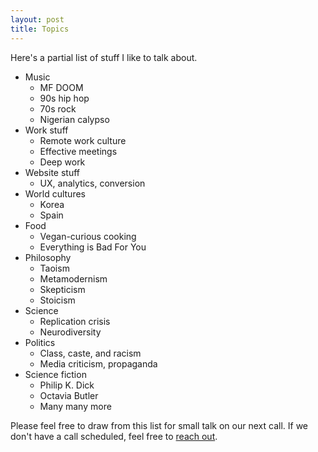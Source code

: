 ```yaml
---
layout: post
title: Topics
---
```


Here's a partial list of stuff I like to talk about.

- Music
    - MF DOOM
    - 90s hip hop
    - 70s rock
    - Nigerian calypso
- Work stuff
    - Remote work culture
    - Effective meetings
    - Deep work
- Website stuff
    - UX, analytics, conversion
- World cultures
    - Korea
    - Spain
- Food
    - Vegan-curious cooking
    - Everything is Bad For You
- Philosophy
    - Taoism
    - Metamodernism
    - Skepticism
    - Stoicism
- Science
    - Replication crisis
    - Neurodiversity
- Politics
    - Class, caste, and racism
    - Media criticism, propaganda
- Science fiction
    - Philip K. Dick
    - Octavia Butler
    - Many many more

Please feel free to draw from this list for small talk on our next call. If we don't have a call scheduled, feel free to [reach out](/contact).

